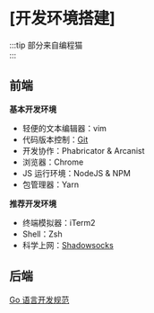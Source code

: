 # [开发环境搭建]

:::tip
部分来自编程猫<br>
:::

## 前端

**基本开发环境**

- 轻便的文本编辑器：vim
- 代码版本控制：[Git](./12.md)
- 开发协作：Phabricator & Arcanist
- 浏览器：Chrome
- JS 运行环境：NodeJS & NPM
- 包管理器：Yarn

**推荐开发环境**

- 终端模拟器：iTerm2
- Shell：Zsh
- 科学上网：[Shadowsocks](https://fly.bgp.sh/auth/login)

## 后端

[Go 语言开发规范](./13.md)

